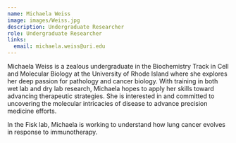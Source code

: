 ```yaml
---
name: Michaela Weiss
image: images/Weiss.jpg
description: Undergraduate Researcher
role: Undergraduate Researcher
links:
  email: michaela.weiss@uri.edu
---
```


Michaela Weiss is a zealous undergraduate in the Biochemistry Track in Cell and Molecular Biology at the University of Rhode Island where she explores her deep passion for pathology and cancer biology. With training in both wet lab and dry lab research, Michaela hopes to apply her skills toward advancing therapeutic strategies. She is interested in and committed to uncovering the molecular intricacies of disease to advance precision medicine efforts.

In the Fisk lab, Michaela is working to understand how lung cancer evolves in response to immunotherapy. 